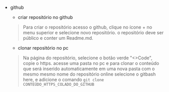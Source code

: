 - github
   - criar repositório no github 
   > Para criar o repositório acesso o github, clique no ícone + no menu superior e selecione novo repositório.
   > o repositório deve ser público e conter um Readme.md.

   - clonar repositório no pc
   > Na página do repositório, selecione o botão verde "<>Code", copie o https.
   > acesse uma pasta no pc e para clonar o conteúdo que será inserido automaticamente em uma nova pasta com o mesmo mesmo nome do repositório online
   > selecione o gitbash here, e adicione o comando
   ```git clone CONTEÚDO_HTTPS_COLADO_DO_GITHUB```
